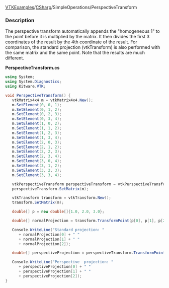 [VTKExamples](Home)/[CSharp](CSharp)/SimpleOperations/PerspectiveTransform

### Description
The perspective transform automatically appends the "homogeneous 1" to the point before it is multiplied by the matrix. It then divides the first 3 coordinates of the result by the 4th coordinate of the result. For comparison, the standard projection (vtkTransform) is also performed with the same matrix and the same point. Note that the results are much different. 

**PerspectiveTransform.cs**
```csharp
using System;
using System.Diagnostics;
using Kitware.VTK;

void PerspectiveTransform() {
   vtkMatrix4x4 m = vtkMatrix4x4.New();
   m.SetElement(0, 0, 1);
   m.SetElement(0, 1, 2);
   m.SetElement(0, 2, 3);
   m.SetElement(0, 3, 4);
   m.SetElement(1, 0, 2);
   m.SetElement(1, 1, 2);
   m.SetElement(1, 2, 3);
   m.SetElement(1, 3, 4);
   m.SetElement(2, 0, 3);
   m.SetElement(2, 1, 2);
   m.SetElement(2, 2, 3);
   m.SetElement(2, 3, 4);
   m.SetElement(3, 0, 4);
   m.SetElement(3, 1, 2);
   m.SetElement(3, 2, 3);
   m.SetElement(3, 3, 4);

   vtkPerspectiveTransform perspectiveTransform = vtkPerspectiveTransform.New();
   perspectiveTransform.SetMatrix(m);

   vtkTransform transform = vtkTransform.New();
   transform.SetMatrix(m);

   double[] p = new double[]{1.0, 2.0, 3.0};

   double[] normalProjection = transform.TransformPoint(p[0], p[1], p[2]);

   Console.WriteLine("Standard projection: "
      + normalProjection[0] + " "
      + normalProjection[1] + " "
      + normalProjection[2]);

   double[] perspectiveProjection = perspectiveTransform.TransformPoint(p[0], p[1], p[2]);

   Console.WriteLine("Perspective  projection: "
      + perspectiveProjection[0] + " "
      + perspectiveProjection[1] + " "
      + perspectiveProjection[2]);
}
```
